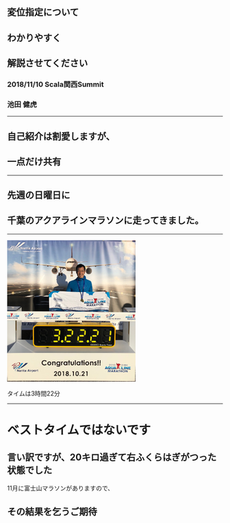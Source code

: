 ## 変位指定について
## わかりやすく
## 解説させてください

### 2018/11/10 Scala関西Summit 
### 池田 健虎

---

## 自己紹介は割愛しますが、
## 一点だけ共有
---
## 先週の日曜日に
## 千葉のアクアラインマラソンに走ってきました。

---

<img src="https://github.com/taketora26/sample_gitpitch/blob/master/img/IMG_2142.JPG?raw=true" width="300">

タイムは3時間22分

---

# ベストタイムではないです

言い訳ですが、20キロ過ぎて右ふくらはぎがつった状態でした
---
11月に富士山マラソンがありますので、

その結果を乞うご期待
---
